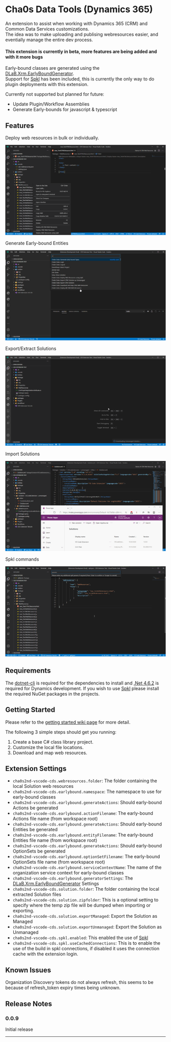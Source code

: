 # Cha0s Data Tools (Dynamics 365)

An extension to assist when working with Dynamics 365 (CRM) and Common Data Services customizations.<br>The idea was to make uploading and publising webresources easier, and eventially manage the entire dev process.

#### This extension is currently in beta, more features are being added and with it more bugs

Early-bound classes are generated using the [DLaB.Xrm.EarlyBoundGenerator](https://github.com/daryllabar/DLaB.Xrm.XrmToolBoxTools/wiki/Early-Bound-Generator).<br>
Support for [Spkl](https://github.com/scottdurow/SparkleXrm/wiki/spkl) has been included, this is currently the only way to do plugin deployments with this extension.

Currently not supported but planned for future:
* Update Plugin/Workflow Assemblies
* Generate Early-bounds for javascript & typescript

## Features

Deploy web resources in bulk or individually.

![deploy-webresources](media/samples/deploy-webresources.gif)

Generate Early-bound Entities

![earlybound](media/samples/earlybound.gif)

Export/Extract Solutions

![deploy-webresources](media/samples/export-solution.gif)

Import Solutions

![deploy-webresources](media/samples/import-solution.gif)

Spkl commands

![deploy-webresources-spkl](media/samples/spkl.gif)

## Requirements

The [dotnet-cli](https://dotnet.microsoft.com/download/) is required for the dependencies to install and [.Net 4.6.2](https://dotnet.microsoft.com/download/) is required for Dynamics development.
If you wish to use [Spkl](https://www.nuget.org/packages/spkl/) please install the required NuGet packages in the projects.

## Getting Started

Please refer to the [getting started wiki page](https://github.com/Cha0s2nd/cha0s2nd-vscode-cds/wiki/Getting-Started) for more detail.

The following 3 simple steps should get you running:
1. Create a base C# class library project.
2. Customize the local file locations.
3. Download and map web resources.

## Extension Settings

* `cha0s2nd-vscode-cds.webresources.folder`: The folder containing the local Solution web resources
* `cha0s2nd-vscode-cds.earlybound.namespace`: The namespace to use for early-bound classes
* `cha0s2nd-vscode-cds.earlybound.generateActions`: Should early-bound Actions be generated
* `cha0s2nd-vscode-cds.earlybound.actionFilename`: The early-bound Actions file name (from workspace root)
* `cha0s2nd-vscode-cds.earlybound.generateActions`: Should early-bound Entities be generated
* `cha0s2nd-vscode-cds.earlybound.entityFilename`: The early-bound Entities file name (from workspace root)
* `cha0s2nd-vscode-cds.earlybound.generateActions`: Should early-bound OptionSets be generated
* `cha0s2nd-vscode-cds.earlybound.optionSetFilename`: The early-bound OptionSets file name (from workspace root)
* `cha0s2nd-vscode-cds.earlybound.serviceContextName`: The name of the organization service context for early-bound classes
* `cha0s2nd-vscode-cds.earlybound.generatorSettings`: The [DLaB.Xrm.EarlyBoundGenerator](https://github.com/daryllabar/DLaB.Xrm.XrmToolBoxTools/wiki/Early-Bound-Generator) Settings
* `cha0s2nd-vscode-cds.solution.folder`: The folder containing the local extracted Solution files
* `cha0s2nd-vscode-cds.solution.zipfolder`: This is a optional setting to specify where the temp zip file will be dumped when importing or exporting.
* `cha0s2nd-vscode-cds.solution.exportManaged`: Export the Solution as Managed
* `cha0s2nd-vscode-cds.solution.exportUnmanaged`: Export the Solution as Unmanaged
* `cha0s2nd-vscode-cds.spkl.enabled`: This enabled the use of [Spkl](https://github.com/scottdurow/SparkleXrm/wiki/spkl)
* `cha0s2nd-vscode-cds.spkl.useCachedConnections`: This is to enable the use of the build in spkl connections, if disabled it uses the connection cache with the extension login.

## Known Issues

Organization Discovery tokens do not always refresh, this seems to be because of refresh_token expiry times being unknown.

## Release Notes

### 0.0.9

Initial release

-----------------------------------------------------------------------------------------------------------